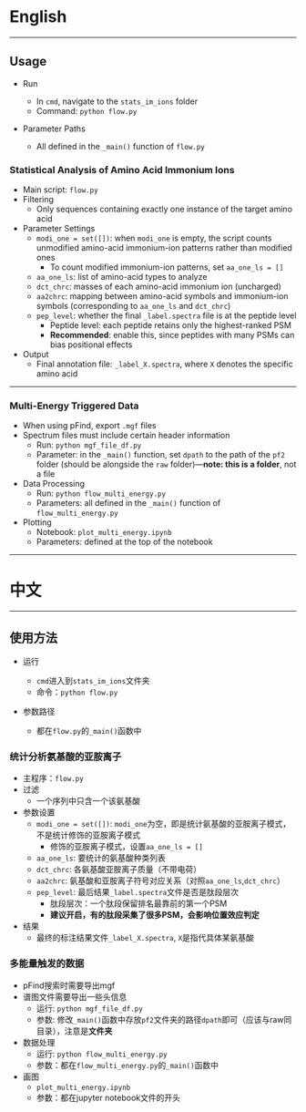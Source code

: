 
# English

---
## Usage

* Run  
    * In `cmd`, navigate to the `stats_im_ions` folder  
    * Command: `python flow.py`

* Parameter Paths  
    * All defined in the `_main()` function of `flow.py`

### Statistical Analysis of Amino Acid Immonium Ions

* Main script: `flow.py`
* Filtering  
    * Only sequences containing exactly one instance of the target amino acid
* Parameter Settings  
    * `modi_one = set([])`: when `modi_one` is empty, the script counts unmodified amino-acid immonium-ion patterns rather than modified ones  
        * To count modified immonium-ion patterns, set `aa_one_ls = []`  
    * `aa_one_ls`: list of amino-acid types to analyze  
    * `dct_chrc`: masses of each amino-acid immonium ion (uncharged)  
    * `aa2chrc`: mapping between amino-acid symbols and immonium-ion symbols (corresponding to `aa_one_ls` and `dct_chrc`)  
    * `pep_level`: whether the final `_label.spectra` file is at the peptide level  
        * Peptide level: each peptide retains only the highest-ranked PSM  
        * **Recommended**: enable this, since peptides with many PSMs can bias positional effects  
* Output  
    * Final annotation file: `_label_X.spectra`, where `X` denotes the specific amino acid  

---

### Multi-Energy Triggered Data

* When using pFind, export `.mgf` files  
* Spectrum files must include certain header information  
    * Run: `python mgf_file_df.py`  
    * Parameter: in the `_main()` function, set `dpath` to the path of the `pf2` folder (should be alongside the `raw` folder)—**note: this is a folder**, not a file  
* Data Processing  
    * Run: `python flow_multi_energy.py`  
    * Parameters: all defined in the `_main()` function of `flow_multi_energy.py`  
* Plotting  
    * Notebook: `plot_multi_energy.ipynb`  
    * Parameters: defined at the top of the notebook  

--- 

# 中文

---
## 使用方法

* 运行
    * `cmd`进入到`stats_im_ions`文件夹
    * 命令：`python flow.py`

* 参数路径
    * 都在`flow.py`的`_main()`函数中

### 统计分析氨基酸的亚胺离子
* 主程序：`flow.py`
* 过滤
    * 一个序列中只含一个该氨基酸
* 参数设置
    * `modi_one = set([])`: `modi_one`为空，即是统计氨基酸的亚胺离子模式，不是统计修饰的亚胺离子模式
        * 修饰的亚胺离子模式，设置`aa_one_ls = []`
    * `aa_one_ls`: 要统计的氨基酸种类列表
    * `dct_chrc`: 各氨基酸亚胺离子质量（不带电荷）
    * `aa2chrc`: 氨基酸和亚胺离子符号对应关系（对照`aa_one_ls`,`dct_chrc`）
    * `pep_level`: 最后结果`_label.spectra`文件是否是肽段层次
        * 肽段层次：一个肽段保留排名最靠前的第一个PSM
        * **建议开启，有的肽段采集了很多PSM，会影响位置效应判定**
* 结果
    * 最终的标注结果文件`_label_X.spectra`, `X`是指代具体某氨基酸


### 多能量触发的数据
* pFind搜索时需要导出mgf
* 谱图文件需要导出一些头信息
    * 运行: `python mgf_file_df.py`
    * 参数: 修改`_main()`函数中存放`pf2`文件夹的路径`dpath`即可（应该与raw同目录），注意是**文件夹**
* 数据处理
    * 运行: `python flow_multi_energy.py`
    * 参数：都在`flow_multi_energy.py`的`_main()`函数中
* 画图
    * `plot_multi_energy.ipynb`
    * 参数：都在jupyter notebook文件的开头

